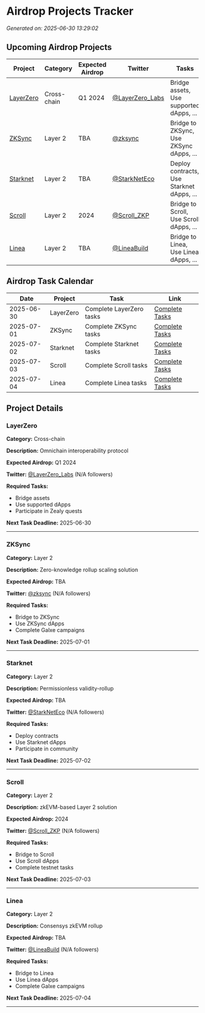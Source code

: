 # Airdrop Projects Tracker

*Generated on: 2025-06-30 13:29:02*

## Upcoming Airdrop Projects

| Project | Category | Expected Airdrop | Twitter | Tasks |
|---------|----------|------------------|---------|-------|
| [LayerZero](#layerzero) | Cross-chain | Q1 2024 | [@LayerZero_Labs](https://twitter.com/LayerZero_Labs) | Bridge assets, Use supported dApps, ... |
| [ZKSync](#zksync) | Layer 2 | TBA | [@zksync](https://twitter.com/zksync) | Bridge to ZKSync, Use ZKSync dApps, ... |
| [Starknet](#starknet) | Layer 2 | TBA | [@StarkNetEco](https://twitter.com/StarkNetEco) | Deploy contracts, Use Starknet dApps, ... |
| [Scroll](#scroll) | Layer 2 | 2024 | [@Scroll_ZKP](https://twitter.com/Scroll_ZKP) | Bridge to Scroll, Use Scroll dApps, ... |
| [Linea](#linea) | Layer 2 | TBA | [@LineaBuild](https://twitter.com/LineaBuild) | Bridge to Linea, Use Linea dApps, ... |

## Airdrop Task Calendar

| Date | Project | Task | Link |
|------|---------|------|------|
| 2025-06-30 | LayerZero | Complete LayerZero tasks | [Complete Tasks](https://zealy.io/c/layerzero/questboard) |
| 2025-07-01 | ZKSync | Complete ZKSync tasks | [Complete Tasks](https://zealy.io/c/zksync/questboard) |
| 2025-07-02 | Starknet | Complete Starknet tasks | [Complete Tasks](https://zealy.io/c/starknet/questboard) |
| 2025-07-03 | Scroll | Complete Scroll tasks | [Complete Tasks](https://zealy.io/c/scroll/questboard) |
| 2025-07-04 | Linea | Complete Linea tasks | [Complete Tasks](https://zealy.io/c/linea/questboard) |

## Project Details

### LayerZero

**Category:** Cross-chain

**Description:** Omnichain interoperability protocol

**Expected Airdrop:** Q1 2024

**Twitter:** [@LayerZero_Labs](https://twitter.com/LayerZero_Labs) (N/A followers)

**Required Tasks:**

- Bridge assets
- Use supported dApps
- Participate in Zealy quests

**Next Task Deadline:** 2025-06-30

---

### ZKSync

**Category:** Layer 2

**Description:** Zero-knowledge rollup scaling solution

**Expected Airdrop:** TBA

**Twitter:** [@zksync](https://twitter.com/zksync) (N/A followers)

**Required Tasks:**

- Bridge to ZKSync
- Use ZKSync dApps
- Complete Galxe campaigns

**Next Task Deadline:** 2025-07-01

---

### Starknet

**Category:** Layer 2

**Description:** Permissionless validity-rollup

**Expected Airdrop:** TBA

**Twitter:** [@StarkNetEco](https://twitter.com/StarkNetEco) (N/A followers)

**Required Tasks:**

- Deploy contracts
- Use Starknet dApps
- Participate in community

**Next Task Deadline:** 2025-07-02

---

### Scroll

**Category:** Layer 2

**Description:** zkEVM-based Layer 2 solution

**Expected Airdrop:** 2024

**Twitter:** [@Scroll_ZKP](https://twitter.com/Scroll_ZKP) (N/A followers)

**Required Tasks:**

- Bridge to Scroll
- Use Scroll dApps
- Complete testnet tasks

**Next Task Deadline:** 2025-07-03

---

### Linea

**Category:** Layer 2

**Description:** Consensys zkEVM rollup

**Expected Airdrop:** TBA

**Twitter:** [@LineaBuild](https://twitter.com/LineaBuild) (N/A followers)

**Required Tasks:**

- Bridge to Linea
- Use Linea dApps
- Complete Galxe campaigns

**Next Task Deadline:** 2025-07-04

---

